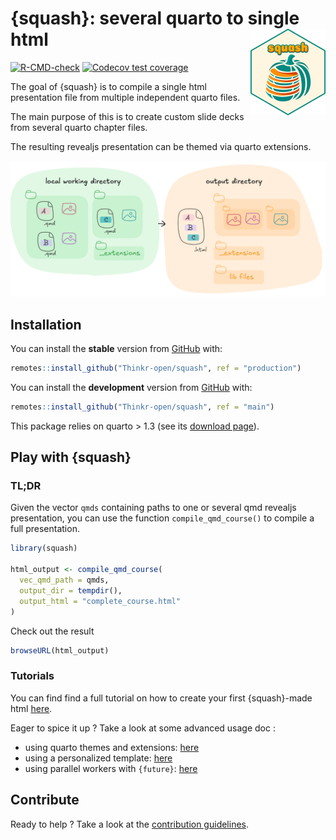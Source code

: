 
<!-- README.md is generated from README.Rmd. Please edit that file -->

# {squash}: several quarto to single html <img src="man/figures/logo.png" align="right" height="138" alt="" />

<!-- badges: start -->

[![R-CMD-check](https://github.com/ThinkR-open/squash/actions/workflows/R-CMD-check.yaml/badge.svg)](https://github.com/ThinkR-open/squash/actions/workflows/R-CMD-check.yaml)
[![Codecov test
coverage](https://codecov.io/gh/ThinkR-open/squash/graph/badge.svg)](https://app.codecov.io/gh/ThinkR-open/squash)
<!-- badges: end -->

The goal of {squash} is to compile a single html presentation file from
multiple independent quarto files.

The main purpose of this is to create custom slide decks from several
quarto chapter files.

The resulting revealjs presentation can be themed via quarto extensions.

![](man/figures/simple_scheme.png)

## Installation

You can install the **stable** version from
[GitHub](https://github.com/Thinkr-open/squash) with:

``` r
remotes::install_github("Thinkr-open/squash", ref = "production")
```

You can install the **development** version from
[GitHub](https://github.com/Thinkr-open/squash) with:

``` r
remotes::install_github("Thinkr-open/squash", ref = "main")
```

This package relies on quarto \> 1.3 (see its [download
page](https://quarto.org/docs/download/)).

## Play with {squash}

### TL;DR

Given the vector `qmds` containing paths to one or several qmd revealjs
presentation, you can use the function `compile_qmd_course()` to compile
a full presentation.

``` r
library(squash)

html_output <- compile_qmd_course(
  vec_qmd_path = qmds,
  output_dir = tempdir(),
  output_html = "complete_course.html"
)
```

Check out the result

``` r
browseURL(html_output)
```

### Tutorials

You can find find a full tutorial on how to create your first
{squash}-made html
[here](https://thinkr-open.github.io/squash/articles/simple-example-usage.html).

Eager to spice it up ? Take a look at some advanced usage doc :

- using quarto themes and extensions:
  [here](https://thinkr-open.github.io/squash/articles/advanced-usage-theme.html)
- using a personalized template:
  [here](https://thinkr-open.github.io/squash/articles/advanced-usage-template.html)
- using parallel workers with `{future}`:
  [here](https://thinkr-open.github.io/squash/articles/advanced-usage-future.html)

## Contribute

Ready to help ? Take a look at the [contribution
guidelines](https://thinkr-open.github.io/squash/articles/dev-contribute.html).
